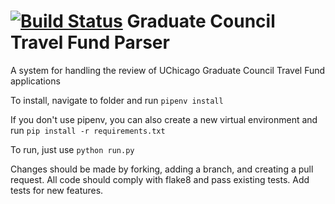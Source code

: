 # [![Build Status](https://travis-ci.org/colinquirk/gc-travel-parser.svg?branch=master)](https://travis-ci.org/colinquirk/gc-travel-parser) Graduate Council Travel Fund Parser

A system for handling the review of UChicago Graduate Council Travel Fund applications

To install, navigate to folder and run `pipenv install`

If you don't use pipenv, you can also create a new virtual environment and run `pip install -r requirements.txt`

To run, just use `python run.py`

Changes should be made by forking, adding a branch, and creating a pull request. All code should comply with flake8 and pass existing tests. Add tests for new features.